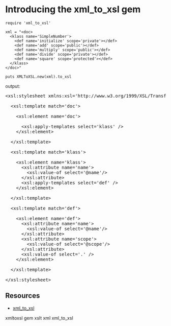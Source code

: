 # Introducing the xml_to_xsl gem

    require 'xml_to_xsl'

    xml = "<doc>
      <klass name='SimpleNumber'>
        <def name='initialize' scope='private'></def>
        <def name='add' scope='public'></def>
        <def name='multiply' scope='public'></def>
        <def name='divide' scope='private'></def>
        <def name='square' scope='protected'></def>
      </klass>
    </doc>"

    puts XMLToXSL.new(xml).to_xsl

output:
<pre>
&lt;xsl:stylesheet xmlns:xsl='http://www.w3.org/1999/XSL/Transform' version='1.0'&gt;

  &lt;xsl:template match='doc'&gt;

    &lt;xsl:element name='doc'&gt;
  
      &lt;xsl:apply-templates select='klass' /&gt;
    &lt;/xsl:element&gt;

  &lt;/xsl:template&gt;

  &lt;xsl:template match='klass'&gt;

    &lt;xsl:element name='klass'&gt;
      &lt;xsl:attribute name='name'&gt;
        &lt;xsl:value-of select='@name'/&gt;
      &lt;/xsl:attribute&gt;
      &lt;xsl:apply-templates select='def' /&gt;
    &lt;/xsl:element&gt;

  &lt;/xsl:template&gt;

  &lt;xsl:template match='def'&gt;

    &lt;xsl:element name='def'&gt;
      &lt;xsl:attribute name='name'&gt;
        &lt;xsl:value-of select='@name'/&gt;
      &lt;/xsl:attribute&gt;
      &lt;xsl:attribute name='scope'&gt;
        &lt;xsl:value-of select='@scope'/&gt;
      &lt;/xsl:attribute&gt;
      &lt;xsl:value-of select='.' /&gt;
    &lt;/xsl:element&gt;

  &lt;/xsl:template&gt;

&lt;/xsl:stylesheet&gt;
</pre>

## Resources

* [xml_to_xsl](https://rubygems.org/gems/xml_to_xsl)

xmltoxsl gem xslt xml xml_to_xsl
